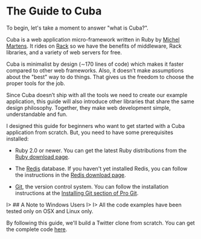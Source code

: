 The Guide to Cuba
=================

To begin, let's take a moment to answer "what is Cuba?".

Cuba is a web application micro-framework written in Ruby by [Michel Martens][soveran].
It rides on [Rack][rack] so we have the benefits of middleware, Rack libraries, and a
variety of web servers for free.

Cuba is minimalist by design (∼170 lines of code) which makes it faster compared to
other web frameworks. Also, it doesn’t make assumptions about the "best" way to do
things. That gives us the freedom to choose the proper tools for the job.

Since Cuba doesn’t ship with all the tools we need to create our example application,
this guide will also introduce other libraries that share the same design philosophy.
Together, they make web development simple, understandable and fun.

I designed this guide for beginners who want to get started with a Cuba application
from scratch. But, you need to have some prerequisites installed:

* Ruby 2.0 or newer. You can get the latest Ruby distributions from the
  [Ruby download page](https://www.ruby-lang.org/en/downloads/).

* The [Redis](http://redis.io) database. If you haven't yet installed Redis, you can
  follow the instructions in the [Redis download page](http://redis.io/download).

* [Git](http://git-scm.com/), the version control system. You can follow the installation
  instructions at the [Installing Git section of Pro Git](http://www.git-scm.com/book/en/Getting-Started-Installing-Git).

I> ## A Note to Windows Users
I>
I> All the code examples have been tested only on OSX and Linux only.

By following this guide, we'll build a Twitter clone from scratch. You can get the
complete code [here](/code).

[soveran]: https://github.com/soveran
[rack]: http://rack.github.io
